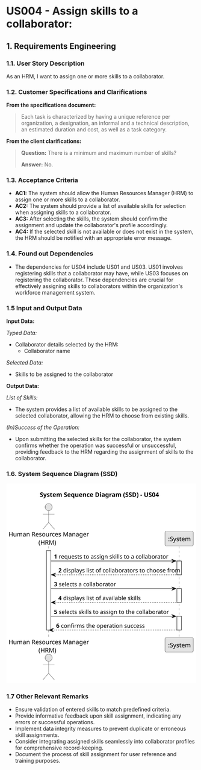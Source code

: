 # US004 - **Assign skills to a collaborator:** 


## 1. Requirements Engineering

### 1.1. User Story Description

As an HRM, I want to assign one or more skills to a collaborator.

### 1.2. Customer Specifications and Clarifications 

**From the specifications document:**

>	Each task is characterized by having a unique reference per organization, a designation, an informal and a technical description, an estimated duration and cost, as well as a task category. 



**From the client clarifications:**

> **Question:** There is a minimum and maximum number of skills?
>
> **Answer:** No.

### 1.3. Acceptance Criteria

* **AC1:** The system should allow the Human Resources Manager (HRM) to assign one or more skills to a collaborator.
* **AC2:** The system should provide a list of available skills for selection when assigning skills to a collaborator.
* **AC3:** After selecting the skills, the system should confirm the assignment and update the collaborator's profile accordingly.
* **AC4:** If the selected skill is not available or does not exist in the system, the HRM should be notified with an appropriate error message.
### 1.4. Found out Dependencies

* The dependencies for US04 include US01 and US03. US01 involves registering skills that a collaborator may have, while US03 focuses on registering the collaborator. These dependencies are crucial for effectively assigning skills to collaborators within the organization's workforce management system.

### 1.5 Input and Output Data

**Input Data:**

*Typed Data:*
- Collaborator details selected by the HRM:
  - Collaborator name

*Selected Data:*
- Skills to be assigned to the collaborator

**Output Data:**

*List of Skills:*
- The system provides a list of available skills to be assigned to the selected collaborator, allowing the HRM to choose from existing skills.

*(In)Success of the Operation:*
- Upon submitting the selected skills for the collaborator, the system confirms whether the operation was successful or unsuccessful, providing feedback to the HRM regarding the assignment of skills to the collaborator.

### 1.6. System Sequence Diagram (SSD)





![System Sequence Diagram - Alternative One](svg/us004-system-sequence-diagramSystem_Sequence_Diagram__SSD____US04.svg)





### 1.7 Other Relevant Remarks

* Ensure validation of entered skills to match predefined criteria.
* Provide informative feedback upon skill assignment, indicating any errors or successful operations.
* Implement data integrity measures to prevent duplicate or erroneous skill assignments.
* Consider integrating assigned skills seamlessly into collaborator profiles for comprehensive record-keeping.
* Document the process of skill assignment for user reference and training purposes.